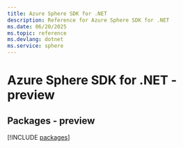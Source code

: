 ```yaml
---
title: Azure Sphere SDK for .NET
description: Reference for Azure Sphere SDK for .NET
ms.date: 06/20/2025
ms.topic: reference
ms.devlang: dotnet
ms.service: sphere
---
```

# Azure Sphere SDK for .NET - preview
## Packages - preview
[!INCLUDE [packages](sphere-index.md)]